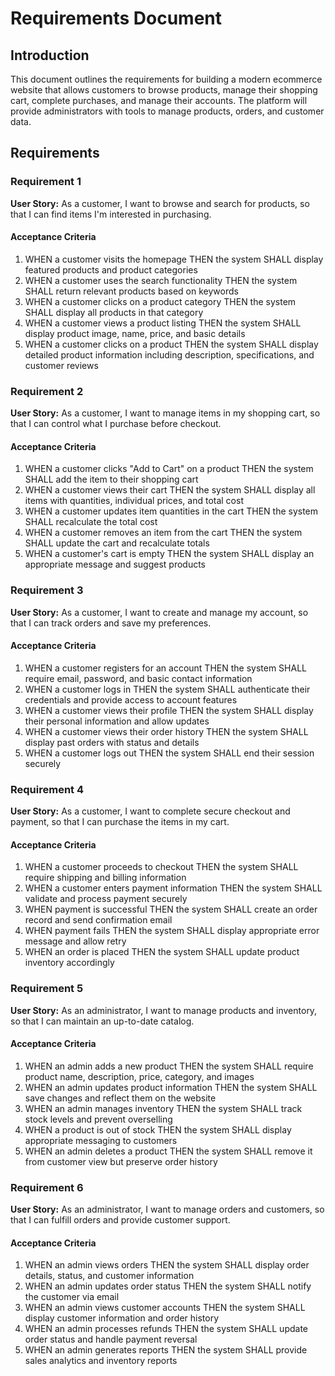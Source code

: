 # Requirements Document

## Introduction

This document outlines the requirements for building a modern ecommerce website that allows customers to browse products, manage their shopping cart, complete purchases, and manage their accounts. The platform will provide administrators with tools to manage products, orders, and customer data.

## Requirements

### Requirement 1

**User Story:** As a customer, I want to browse and search for products, so that I can find items I'm interested in purchasing.

#### Acceptance Criteria

1. WHEN a customer visits the homepage THEN the system SHALL display featured products and product categories
2. WHEN a customer uses the search functionality THEN the system SHALL return relevant products based on keywords
3. WHEN a customer clicks on a product category THEN the system SHALL display all products in that category
4. WHEN a customer views a product listing THEN the system SHALL display product image, name, price, and basic details
5. WHEN a customer clicks on a product THEN the system SHALL display detailed product information including description, specifications, and customer reviews

### Requirement 2

**User Story:** As a customer, I want to manage items in my shopping cart, so that I can control what I purchase before checkout.

#### Acceptance Criteria

1. WHEN a customer clicks "Add to Cart" on a product THEN the system SHALL add the item to their shopping cart
2. WHEN a customer views their cart THEN the system SHALL display all items with quantities, individual prices, and total cost
3. WHEN a customer updates item quantities in the cart THEN the system SHALL recalculate the total cost
4. WHEN a customer removes an item from the cart THEN the system SHALL update the cart and recalculate totals
5. WHEN a customer's cart is empty THEN the system SHALL display an appropriate message and suggest products

### Requirement 3

**User Story:** As a customer, I want to create and manage my account, so that I can track orders and save my preferences.

#### Acceptance Criteria

1. WHEN a customer registers for an account THEN the system SHALL require email, password, and basic contact information
2. WHEN a customer logs in THEN the system SHALL authenticate their credentials and provide access to account features
3. WHEN a customer views their profile THEN the system SHALL display their personal information and allow updates
4. WHEN a customer views their order history THEN the system SHALL display past orders with status and details
5. WHEN a customer logs out THEN the system SHALL end their session securely

### Requirement 4

**User Story:** As a customer, I want to complete secure checkout and payment, so that I can purchase the items in my cart.

#### Acceptance Criteria

1. WHEN a customer proceeds to checkout THEN the system SHALL require shipping and billing information
2. WHEN a customer enters payment information THEN the system SHALL validate and process payment securely
3. WHEN payment is successful THEN the system SHALL create an order record and send confirmation email
4. WHEN payment fails THEN the system SHALL display appropriate error message and allow retry
5. WHEN an order is placed THEN the system SHALL update product inventory accordingly

### Requirement 5

**User Story:** As an administrator, I want to manage products and inventory, so that I can maintain an up-to-date catalog.

#### Acceptance Criteria

1. WHEN an admin adds a new product THEN the system SHALL require product name, description, price, category, and images
2. WHEN an admin updates product information THEN the system SHALL save changes and reflect them on the website
3. WHEN an admin manages inventory THEN the system SHALL track stock levels and prevent overselling
4. WHEN a product is out of stock THEN the system SHALL display appropriate messaging to customers
5. WHEN an admin deletes a product THEN the system SHALL remove it from customer view but preserve order history

### Requirement 6

**User Story:** As an administrator, I want to manage orders and customers, so that I can fulfill orders and provide customer support.

#### Acceptance Criteria

1. WHEN an admin views orders THEN the system SHALL display order details, status, and customer information
2. WHEN an admin updates order status THEN the system SHALL notify the customer via email
3. WHEN an admin views customer accounts THEN the system SHALL display customer information and order history
4. WHEN an admin processes refunds THEN the system SHALL update order status and handle payment reversal
5. WHEN an admin generates reports THEN the system SHALL provide sales analytics and inventory reports
